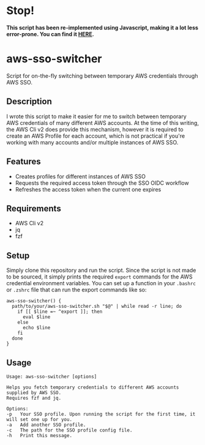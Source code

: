# Stop!
**This script has been re-implemented using Javascript, making it a lot less error-prone. You can find it [HERE](https://github.com/codeeno/aws-sso-cli).**
# aws-sso-switcher
Script for on-the-fly switching between temporary AWS credentials through AWS SSO.

## Description
I wrote this script to make it easier for me to switch between temporary AWS credentials of many different AWS accounts. At the time of this writing, the AWS Cli v2 does provide this mechanism, however it is required to create an AWS Profile for each account, which is not practical if you're working with many accounts and/or multiple instances of AWS SSO.

## Features

* Creates profiles for different instances of AWS SSO
* Requests the required access token through the SSO OIDC workflow
* Refreshes the access token when the current one expires

## Requirements

* AWS Cli v2
* jq
* fzf

## Setup

Simply clone this repository and run the script. Since the script is not made to be sourced, it simply prints the required `export` commands for the AWS credential environment variables. You can set up a function in your `.bashrc` or `.zshrc` file that can run the export commands like so:

```
aws-sso-switcher() {
  path/to/your/aws-sso-switcher.sh "$@" | while read -r line; do 
    if [[ $line =~ ^export ]]; then
      eval $line
    else
      echo $line
    fi
  done
}
```

## Usage

```
Usage: aws-sso-switcher [options]

Helps you fetch temporary credentials to different AWS accounts supplied by AWS SSO.
Requires fzf and jq.

Options:
-p   Your SSO profile. Upon running the script for the first time, it will set one up for you.
-a   Add another SSO profile.
-c   The path for the SSO profile config file.
-h   Print this message.
```